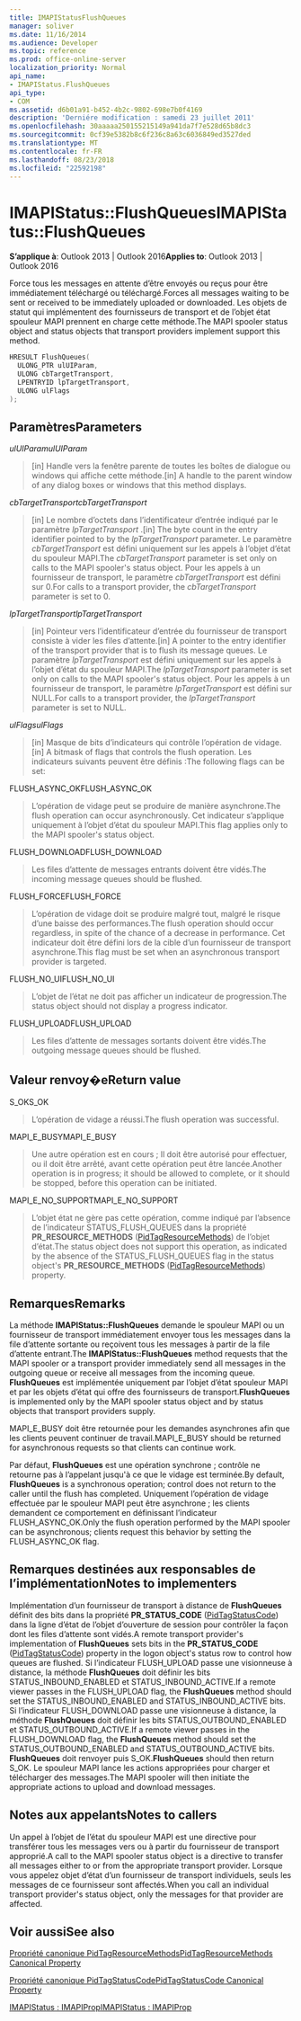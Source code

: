 ```yaml
---
title: IMAPIStatusFlushQueues
manager: soliver
ms.date: 11/16/2014
ms.audience: Developer
ms.topic: reference
ms.prod: office-online-server
localization_priority: Normal
api_name:
- IMAPIStatus.FlushQueues
api_type:
- COM
ms.assetid: d6b01a91-b452-4b2c-9802-698e7b0f4169
description: 'Derniére modification : samedi 23 juillet 2011'
ms.openlocfilehash: 30aaaaa250155215149a941da7f7e528d65b8dc3
ms.sourcegitcommit: 0cf39e5382b8c6f236c8a63c6036849ed3527ded
ms.translationtype: MT
ms.contentlocale: fr-FR
ms.lasthandoff: 08/23/2018
ms.locfileid: "22592198"
---
```

# <a name="imapistatusflushqueues"></a><span data-ttu-id="51c8d-103">IMAPIStatus::FlushQueues</span><span class="sxs-lookup"><span data-stu-id="51c8d-103">IMAPIStatus::FlushQueues</span></span>

  
  
<span data-ttu-id="51c8d-104">**S’applique à**: Outlook 2013 | Outlook 2016</span><span class="sxs-lookup"><span data-stu-id="51c8d-104">**Applies to**: Outlook 2013 | Outlook 2016</span></span> 
  
<span data-ttu-id="51c8d-105">Force tous les messages en attente d’être envoyés ou reçus pour être immédiatement téléchargé ou téléchargé.</span><span class="sxs-lookup"><span data-stu-id="51c8d-105">Forces all messages waiting to be sent or received to be immediately uploaded or downloaded.</span></span> <span data-ttu-id="51c8d-106">Les objets de statut qui implémentent des fournisseurs de transport et de l’objet état spouleur MAPI prennent en charge cette méthode.</span><span class="sxs-lookup"><span data-stu-id="51c8d-106">The MAPI spooler status object and status objects that transport providers implement support this method.</span></span>
  
```cpp
HRESULT FlushQueues(
  ULONG_PTR ulUIParam,
  ULONG cbTargetTransport,
  LPENTRYID lpTargetTransport,
  ULONG ulFlags
);
```

## <a name="parameters"></a><span data-ttu-id="51c8d-107">Paramètres</span><span class="sxs-lookup"><span data-stu-id="51c8d-107">Parameters</span></span>

 <span data-ttu-id="51c8d-108">_ulUIParam_</span><span class="sxs-lookup"><span data-stu-id="51c8d-108">_ulUIParam_</span></span>
  
> <span data-ttu-id="51c8d-109">[in] Handle vers la fenêtre parente de toutes les boîtes de dialogue ou windows qui affiche cette méthode.</span><span class="sxs-lookup"><span data-stu-id="51c8d-109">[in] A handle to the parent window of any dialog boxes or windows that this method displays.</span></span>
    
 <span data-ttu-id="51c8d-110">_cbTargetTransport_</span><span class="sxs-lookup"><span data-stu-id="51c8d-110">_cbTargetTransport_</span></span>
  
> <span data-ttu-id="51c8d-111">[in] Le nombre d’octets dans l’identificateur d’entrée indiqué par le paramètre _lpTargetTransport_ .</span><span class="sxs-lookup"><span data-stu-id="51c8d-111">[in] The byte count in the entry identifier pointed to by the  _lpTargetTransport_ parameter.</span></span> <span data-ttu-id="51c8d-112">Le paramètre _cbTargetTransport_ est défini uniquement sur les appels à l’objet d’état du spouleur MAPI.</span><span class="sxs-lookup"><span data-stu-id="51c8d-112">The  _cbTargetTransport_ parameter is set only on calls to the MAPI spooler's status object.</span></span> <span data-ttu-id="51c8d-113">Pour les appels à un fournisseur de transport, le paramètre _cbTargetTransport_ est défini sur 0.</span><span class="sxs-lookup"><span data-stu-id="51c8d-113">For calls to a transport provider, the  _cbTargetTransport_ parameter is set to 0.</span></span> 
    
 <span data-ttu-id="51c8d-114">_lpTargetTransport_</span><span class="sxs-lookup"><span data-stu-id="51c8d-114">_lpTargetTransport_</span></span>
  
> <span data-ttu-id="51c8d-115">[in] Pointeur vers l’identificateur d’entrée du fournisseur de transport consiste à vider les files d’attente.</span><span class="sxs-lookup"><span data-stu-id="51c8d-115">[in] A pointer to the entry identifier of the transport provider that is to flush its message queues.</span></span> <span data-ttu-id="51c8d-116">Le paramètre _lpTargetTransport_ est défini uniquement sur les appels à l’objet d’état du spouleur MAPI.</span><span class="sxs-lookup"><span data-stu-id="51c8d-116">The  _lpTargetTransport_ parameter is set only on calls to the MAPI spooler's status object.</span></span> <span data-ttu-id="51c8d-117">Pour les appels à un fournisseur de transport, le paramètre _lpTargetTransport_ est défini sur NULL.</span><span class="sxs-lookup"><span data-stu-id="51c8d-117">For calls to a transport provider, the  _lpTargetTransport_ parameter is set to NULL.</span></span> 
    
 <span data-ttu-id="51c8d-118">_ulFlags_</span><span class="sxs-lookup"><span data-stu-id="51c8d-118">_ulFlags_</span></span>
  
> <span data-ttu-id="51c8d-119">[in] Masque de bits d’indicateurs qui contrôle l’opération de vidage.</span><span class="sxs-lookup"><span data-stu-id="51c8d-119">[in] A bitmask of flags that controls the flush operation.</span></span> <span data-ttu-id="51c8d-120">Les indicateurs suivants peuvent être définis :</span><span class="sxs-lookup"><span data-stu-id="51c8d-120">The following flags can be set:</span></span>
    
<span data-ttu-id="51c8d-121">FLUSH_ASYNC_OK</span><span class="sxs-lookup"><span data-stu-id="51c8d-121">FLUSH_ASYNC_OK</span></span> 
  
> <span data-ttu-id="51c8d-122">L’opération de vidage peut se produire de manière asynchrone.</span><span class="sxs-lookup"><span data-stu-id="51c8d-122">The flush operation can occur asynchronously.</span></span> <span data-ttu-id="51c8d-123">Cet indicateur s’applique uniquement à l’objet d’état du spouleur MAPI.</span><span class="sxs-lookup"><span data-stu-id="51c8d-123">This flag applies only to the MAPI spooler's status object.</span></span> 
    
<span data-ttu-id="51c8d-124">FLUSH_DOWNLOAD</span><span class="sxs-lookup"><span data-stu-id="51c8d-124">FLUSH_DOWNLOAD</span></span> 
  
> <span data-ttu-id="51c8d-125">Les files d’attente de messages entrants doivent être vidés.</span><span class="sxs-lookup"><span data-stu-id="51c8d-125">The incoming message queues should be flushed.</span></span>
    
<span data-ttu-id="51c8d-126">FLUSH_FORCE</span><span class="sxs-lookup"><span data-stu-id="51c8d-126">FLUSH_FORCE</span></span> 
  
> <span data-ttu-id="51c8d-127">L’opération de vidage doit se produire malgré tout, malgré le risque d’une baisse des performances.</span><span class="sxs-lookup"><span data-stu-id="51c8d-127">The flush operation should occur regardless, in spite of the chance of a decrease in performance.</span></span> <span data-ttu-id="51c8d-128">Cet indicateur doit être défini lors de la cible d’un fournisseur de transport asynchrone.</span><span class="sxs-lookup"><span data-stu-id="51c8d-128">This flag must be set when an asynchronous transport provider is targeted.</span></span>
    
<span data-ttu-id="51c8d-129">FLUSH_NO_UI</span><span class="sxs-lookup"><span data-stu-id="51c8d-129">FLUSH_NO_UI</span></span> 
  
> <span data-ttu-id="51c8d-130">L’objet de l’état ne doit pas afficher un indicateur de progression.</span><span class="sxs-lookup"><span data-stu-id="51c8d-130">The status object should not display a progress indicator.</span></span>
    
<span data-ttu-id="51c8d-131">FLUSH_UPLOAD</span><span class="sxs-lookup"><span data-stu-id="51c8d-131">FLUSH_UPLOAD</span></span> 
  
> <span data-ttu-id="51c8d-132">Les files d’attente de messages sortants doivent être vidés.</span><span class="sxs-lookup"><span data-stu-id="51c8d-132">The outgoing message queues should be flushed.</span></span>
    
## <a name="return-value"></a><span data-ttu-id="51c8d-133">Valeur renvoy�e</span><span class="sxs-lookup"><span data-stu-id="51c8d-133">Return value</span></span>

<span data-ttu-id="51c8d-134">S_OK</span><span class="sxs-lookup"><span data-stu-id="51c8d-134">S_OK</span></span> 
  
> <span data-ttu-id="51c8d-135">L’opération de vidage a réussi.</span><span class="sxs-lookup"><span data-stu-id="51c8d-135">The flush operation was successful.</span></span>
    
<span data-ttu-id="51c8d-136">MAPI_E_BUSY</span><span class="sxs-lookup"><span data-stu-id="51c8d-136">MAPI_E_BUSY</span></span> 
  
> <span data-ttu-id="51c8d-137">Une autre opération est en cours ; Il doit être autorisé pour effectuer, ou il doit être arrêté, avant cette opération peut être lancée.</span><span class="sxs-lookup"><span data-stu-id="51c8d-137">Another operation is in progress; it should be allowed to complete, or it should be stopped, before this operation can be initiated.</span></span>
    
<span data-ttu-id="51c8d-138">MAPI_E_NO_SUPPORT</span><span class="sxs-lookup"><span data-stu-id="51c8d-138">MAPI_E_NO_SUPPORT</span></span> 
  
> <span data-ttu-id="51c8d-139">L’objet état ne gère pas cette opération, comme indiqué par l’absence de l’indicateur STATUS_FLUSH_QUEUES dans la propriété **PR_RESOURCE_METHODS** ([PidTagResourceMethods](pidtagresourcemethods-canonical-property.md)) de l’objet d’état.</span><span class="sxs-lookup"><span data-stu-id="51c8d-139">The status object does not support this operation, as indicated by the absence of the STATUS_FLUSH_QUEUES flag in the status object's **PR_RESOURCE_METHODS** ([PidTagResourceMethods](pidtagresourcemethods-canonical-property.md)) property.</span></span>
    
## <a name="remarks"></a><span data-ttu-id="51c8d-140">Remarques</span><span class="sxs-lookup"><span data-stu-id="51c8d-140">Remarks</span></span>

<span data-ttu-id="51c8d-141">La méthode **IMAPIStatus::FlushQueues** demande le spouleur MAPI ou un fournisseur de transport immédiatement envoyer tous les messages dans la file d’attente sortante ou reçoivent tous les messages à partir de la file d’attente entrant.</span><span class="sxs-lookup"><span data-stu-id="51c8d-141">The **IMAPIStatus::FlushQueues** method requests that the MAPI spooler or a transport provider immediately send all messages in the outgoing queue or receive all messages from the incoming queue.</span></span> <span data-ttu-id="51c8d-142">**FlushQueues** est implémentée uniquement par l’objet d’état spouleur MAPI et par les objets d’état qui offre des fournisseurs de transport.</span><span class="sxs-lookup"><span data-stu-id="51c8d-142">**FlushQueues** is implemented only by the MAPI spooler status object and by status objects that transport providers supply.</span></span> 
  
<span data-ttu-id="51c8d-143">MAPI_E_BUSY doit être retournée pour les demandes asynchrones afin que les clients peuvent continuer de travail.</span><span class="sxs-lookup"><span data-stu-id="51c8d-143">MAPI_E_BUSY should be returned for asynchronous requests so that clients can continue work.</span></span> 
  
<span data-ttu-id="51c8d-144">Par défaut, **FlushQueues** est une opération synchrone ; contrôle ne retourne pas à l’appelant jusqu'à ce que le vidage est terminée.</span><span class="sxs-lookup"><span data-stu-id="51c8d-144">By default, **FlushQueues** is a synchronous operation; control does not return to the caller until the flush has completed.</span></span> <span data-ttu-id="51c8d-145">Uniquement l’opération de vidage effectuée par le spouleur MAPI peut être asynchrone ; les clients demandent ce comportement en définissant l’indicateur FLUSH_ASYNC_OK.</span><span class="sxs-lookup"><span data-stu-id="51c8d-145">Only the flush operation performed by the MAPI spooler can be asynchronous; clients request this behavior by setting the FLUSH_ASYNC_OK flag.</span></span> 
  
## <a name="notes-to-implementers"></a><span data-ttu-id="51c8d-146">Remarques destinées aux responsables de l’implémentation</span><span class="sxs-lookup"><span data-stu-id="51c8d-146">Notes to implementers</span></span>

<span data-ttu-id="51c8d-147">Implémentation d’un fournisseur de transport à distance de **FlushQueues** définit des bits dans la propriété **PR_STATUS_CODE** ([PidTagStatusCode](pidtagstatuscode-canonical-property.md)) dans la ligne d’état de l’objet d’ouverture de session pour contrôler la façon dont les files d’attente sont vidés.</span><span class="sxs-lookup"><span data-stu-id="51c8d-147">A remote transport provider's implementation of **FlushQueues** sets bits in the **PR_STATUS_CODE** ([PidTagStatusCode](pidtagstatuscode-canonical-property.md)) property in the logon object's status row to control how queues are flushed.</span></span> <span data-ttu-id="51c8d-148">Si l’indicateur FLUSH_UPLOAD passe une visionneuse à distance, la méthode **FlushQueues** doit définir les bits STATUS_INBOUND_ENABLED et STATUS_INBOUND_ACTIVE.</span><span class="sxs-lookup"><span data-stu-id="51c8d-148">If a remote viewer passes in the FLUSH_UPLOAD flag, the **FlushQueues** method should set the STATUS_INBOUND_ENABLED and STATUS_INBOUND_ACTIVE bits.</span></span> <span data-ttu-id="51c8d-149">Si l’indicateur FLUSH_DOWNLOAD passe une visionneuse à distance, la méthode **FlushQueues** doit définir les bits STATUS_OUTBOUND_ENABLED et STATUS_OUTBOUND_ACTIVE.</span><span class="sxs-lookup"><span data-stu-id="51c8d-149">If a remote viewer passes in the FLUSH_DOWNLOAD flag, the **FlushQueues** method should set the STATUS_OUTBOUND_ENABLED and STATUS_OUTBOUND_ACTIVE bits.</span></span> <span data-ttu-id="51c8d-150">**FlushQueues** doit renvoyer puis S_OK.</span><span class="sxs-lookup"><span data-stu-id="51c8d-150">**FlushQueues** should then return S_OK.</span></span> <span data-ttu-id="51c8d-151">Le spouleur MAPI lance les actions appropriées pour charger et télécharger des messages.</span><span class="sxs-lookup"><span data-stu-id="51c8d-151">The MAPI spooler will then initiate the appropriate actions to upload and download messages.</span></span> 
  
## <a name="notes-to-callers"></a><span data-ttu-id="51c8d-152">Notes aux appelants</span><span class="sxs-lookup"><span data-stu-id="51c8d-152">Notes to callers</span></span>

<span data-ttu-id="51c8d-153">Un appel à l’objet de l’état du spouleur MAPI est une directive pour transférer tous les messages vers ou à partir du fournisseur de transport approprié.</span><span class="sxs-lookup"><span data-stu-id="51c8d-153">A call to the MAPI spooler status object is a directive to transfer all messages either to or from the appropriate transport provider.</span></span> <span data-ttu-id="51c8d-154">Lorsque vous appelez objet d’état d’un fournisseur de transport individuels, seuls les messages de ce fournisseur sont affectés.</span><span class="sxs-lookup"><span data-stu-id="51c8d-154">When you call an individual transport provider's status object, only the messages for that provider are affected.</span></span>
  
## <a name="see-also"></a><span data-ttu-id="51c8d-155">Voir aussi</span><span class="sxs-lookup"><span data-stu-id="51c8d-155">See also</span></span>



[<span data-ttu-id="51c8d-156">Propriété canonique PidTagResourceMethods</span><span class="sxs-lookup"><span data-stu-id="51c8d-156">PidTagResourceMethods Canonical Property</span></span>](pidtagresourcemethods-canonical-property.md)
  
[<span data-ttu-id="51c8d-157">Propriété canonique PidTagStatusCode</span><span class="sxs-lookup"><span data-stu-id="51c8d-157">PidTagStatusCode Canonical Property</span></span>](pidtagstatuscode-canonical-property.md)
  
[<span data-ttu-id="51c8d-158">IMAPIStatus : IMAPIProp</span><span class="sxs-lookup"><span data-stu-id="51c8d-158">IMAPIStatus : IMAPIProp</span></span>](imapistatusimapiprop.md)

